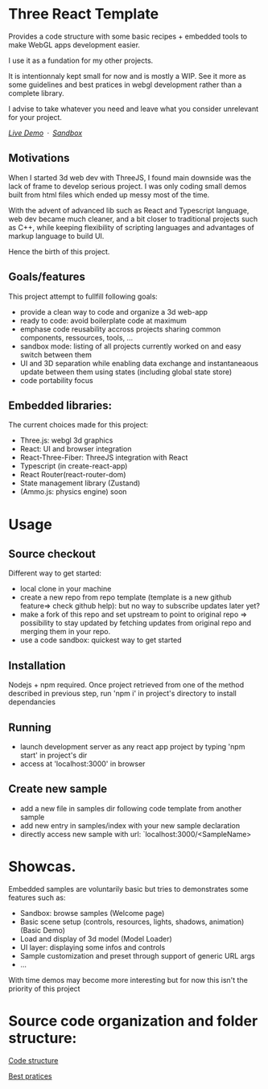 # Three React Template

Provides a code structure with some basic recipes + embedded tools to make WebGL apps development easier.

I use it as a fundation for my other projects. 

It is intentionnaly kept small for now and is mostly a WIP. 
See it more as some guidelines and best pratices in webgl development rather than a complete library.

I advise to take whatever you need and leave what you consider unrelevant for your project.


*[Live Demo](https://etienne1911.github.io/three-react-template/)&ensp;&middot;&ensp;[Sandbox](https://codesandbox.io/embed/github/etienne1911/three-react-template/tree/master/?fontsize=14&initialpath=three-react-template%2F&theme=dark&view=preview)*

## Motivations

When I started 3d web dev with ThreeJS, I found main downside was the lack of frame to develop serious project.
I was only coding small demos built from html files which ended up messy most of the time.

With the advent of advanced lib such as React and Typescript language, web dev became much cleaner, and a bit closer to traditional projects such as C++, 
while keeping flexibility of scripting languages and advantages of markup language to build UI.

Hence the birth of this project.

## Goals/features
This project attempt to fullfill following goals:
- provide a clean way to code and organize a 3d web-app
- ready to code: avoid boilerplate code at maximum 
- emphase code reusability accross projects sharing common components, ressources, tools, ...
- sandbox mode: listing of all projects currently worked on and easy switch between them
- UI and 3D separation while enabling data exchange and instantaneaous update between them using states (including global state store) 
- code portability focus

## Embedded libraries:
The current choices made for this project:

- Three.js: webgl 3d graphics
- React: UI and browser integration
- React-Three-Fiber: ThreeJS integration with React
- Typescript (in create-react-app)
- React Router(react-router-dom)
- State management library (Zustand)
- (Ammo.js: physics engine) soon

# Usage

## Source checkout

Different way to get started:

- local clone in your machine
- create a new repo from repo template (template is a new github feature=> check github help): 
but no way to subscribe updates later yet?
- make a fork of this repo and set upstream to point to original repo => possibility to stay updated by fetching updates from original repo and merging them in your repo.
- use a code sandbox: quickest way to get started

## Installation

Nodejs + npm required. 
Once project retrieved from one of the method described in previous step, 
run 'npm i' in project's directory to install dependancies

## Running

- launch development server as any react app project by typing 'npm start' in project's dir
- access at 'localhost:3000' in browser

## Create new sample 

- add a new file in samples dir following code template from another sample
- add new entry in samples/index with your new sample declaration
- directly access new sample with url: `localhost:3000/\<SampleName>

# Showcas.

Embedded samples are voluntarily basic but tries to demonstrates some features such as:

- Sandbox: browse samples (Welcome page)
- Basic scene setup (controls, resources, lights, shadows, animation) (Basic Demo)
- Load and display of 3d model (Model Loader)
- UI layer: displaying some infos and controls
- Sample customization and preset through support of generic URL args
- ... 

With time demos may become more interesting but for now this isn't the priority of this project

# Source code organization and folder structure:

[Code structure](Organization)

[Best pratices](Guidelines)
